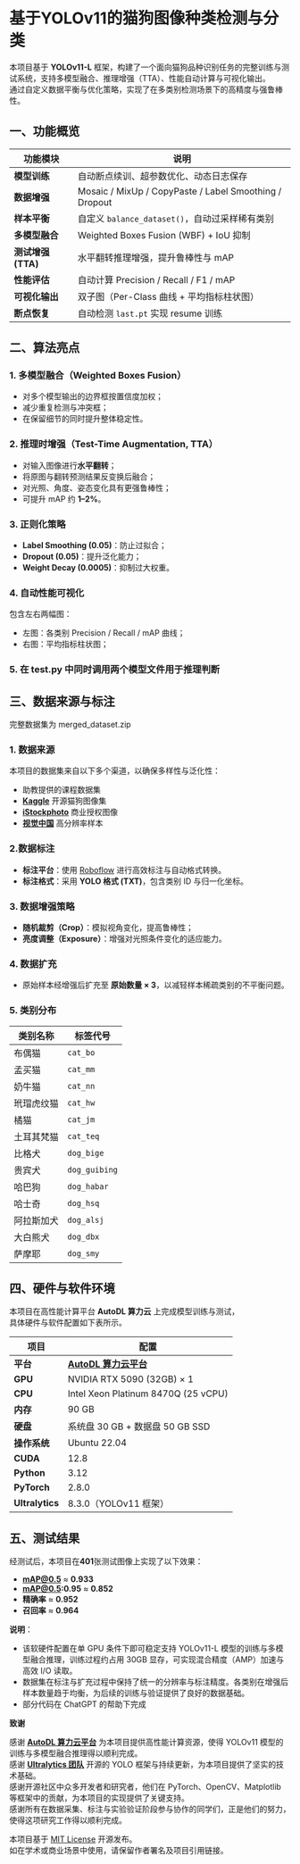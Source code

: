 # 基于YOLOv11的猫狗图像种类检测与分类

本项目基于 **YOLOv11-L** 框架，构建了一个面向猫狗品种识别任务的完整训练与测试系统，支持多模型融合、推理增强（TTA）、性能自动计算与可视化输出。  
通过自定义数据平衡与优化策略，实现了在多类别检测场景下的高精度与强鲁棒性。

## 一、功能概览

| 功能模块 | 说明 |
|-----------|------|
| **模型训练** | 自动断点续训、超参数优化、动态日志保存 |
| **数据增强** | Mosaic / MixUp / CopyPaste / Label Smoothing / Dropout |
| **样本平衡** | 自定义 `balance_dataset()`，自动过采样稀有类别 |
| **多模型融合** | Weighted Boxes Fusion (WBF) + IoU 抑制 |
| **测试增强 (TTA)** | 水平翻转推理增强，提升鲁棒性与 mAP |
| **性能评估** | 自动计算 Precision / Recall / F1 / mAP |
| **可视化输出** | 双子图（Per-Class 曲线 + 平均指标柱状图） |
| **断点恢复** | 自动检测 `last.pt` 实现 resume 训练 |

## 二、算法亮点

### 1. 多模型融合（Weighted Boxes Fusion）
- 对多个模型输出的边界框按置信度加权；
- 减少重复检测与冲突框；
- 在保留细节的同时提升整体稳定性。

### 2. 推理时增强（Test-Time Augmentation, TTA）
- 对输入图像进行**水平翻转**；
- 将原图与翻转预测结果反变换后融合；
- 对光照、角度、姿态变化具有更强鲁棒性；
- 可提升 mAP 约 **1–2%**。

### 3. 正则化策略
- **Label Smoothing (0.05)**：防止过拟合；
- **Dropout (0.05)**：提升泛化能力；
- **Weight Decay (0.0005)**：抑制过大权重。

### 4. 自动性能可视化
包含左右两幅图：
- 左图：各类别 Precision / Recall / mAP 曲线；
- 右图：平均指标柱状图；

### 5. 在 test.py 中同时调用两个模型文件用于推理判断

## 三、数据来源与标注

完整数据集为 merged_dataset.zip

### 1. 数据来源
本项目的数据集来自以下多个渠道，以确保多样性与泛化性：

- 助教提供的课程数据集  
- [**Kaggle**](https://www.kaggle.com/datasets) 开源猫狗图像集  
- [**iStockphoto**](https://www.istockphoto.com/) 商业授权图像  
- [**视觉中国**](https://www.visualchina.com/) 高分辨率样本  

### 2.数据标注
- **标注平台**：使用 [Roboflow](https://roboflow.com/) 进行高效标注与自动格式转换。  
- **标注格式**：采用 **YOLO 格式 (TXT)**，包含类别 ID 与归一化坐标。
  
### 3. 数据增强策略
- **随机裁剪（Crop）**：模拟视角变化，提高鲁棒性；  
- **亮度调整（Exposure）**：增强对光照条件变化的适应能力。  

### 4. 数据扩充
- 原始样本经增强后扩充至 **原始数量 × 3**，以减轻样本稀疏类别的不平衡问题。

### 5. 类别分布

| 类别名称 | 标签代号 |
|-----------|-----------|
| 布偶猫 | `cat_bo` |
| 孟买猫 | `cat_mm` |
| 奶牛猫 | `cat_nn` |
| 玳瑁虎纹猫 | `cat_hw` |
| 橘猫 | `cat_jm` |
| 土耳其梵猫 | `cat_teq` |
| 比格犬 | `dog_bige` |
| 贵宾犬 | `dog_guibing` |
| 哈巴狗 | `dog_habar` |
| 哈士奇 | `dog_hsq` |
| 阿拉斯加犬 | `dog_alsj` |
| 大白熊犬 | `dog_dbx` |
| 萨摩耶 | `dog_smy` |

## 四、硬件与软件环境

本项目在高性能计算平台 **AutoDL 算力云** 上完成模型训练与测试，  
具体硬件与软件配置如下表所示。

| 项目 | 配置 |
|------|------|
| **平台** | [**AutoDL 算力云平台**](https://www.autodl.com/home) |
| **GPU** | NVIDIA RTX 5090 (32GB) × 1 |
| **CPU** | Intel Xeon Platinum 8470Q (25 vCPU) |
| **内存** | 90 GB |
| **硬盘** | 系统盘 30 GB + 数据盘 50 GB SSD |
| **操作系统** | Ubuntu 22.04 |
| **CUDA** | 12.8 |
| **Python** | 3.12 |
| **PyTorch** | 2.8.0 |
| **Ultralytics** | 8.3.0（YOLOv11 框架） |

## 五、测试结果

经测试后，本项目在**401**张测试图像上实现了以下效果：  
- **mAP@0.5** $\approx$ **0.933**
- **mAP@0.5:0.95** $\approx$ **0.852**
- **精确率** $\approx$ **0.952** 
- **召回率** $\approx$ **0.964**

**说明**： 

- 该软硬件配置在单 GPU 条件下即可稳定支持 YOLOv11-L 模型的训练与多模型融合推理，训练过程约占用 30GB 显存，可实现混合精度（AMP）加速与高效 I/O 读取。  
- 数据集在标注与扩充过程中保持了统一的分辨率与标注精度。各类别在增强后样本数量趋于均衡，为后续的训练与验证提供了良好的数据基础。
- 部分代码在 ChatGPT 的帮助下完成

**致谢**

感谢 [**AutoDL 算力云平台**](https://www.autodl.com/home) 为本项目提供高性能计算资源，使得 YOLOv11 模型的训练与多模型融合推理得以顺利完成。  
感谢 [**Ultralytics 团队**](https://www.ultralytics.com/) 开源的 YOLO 框架与持续更新，为本项目提供了坚实的技术基础。  
感谢开源社区中众多开发者和研究者，他们在 PyTorch、OpenCV、Matplotlib 等框架中的贡献，为本项目的实现提供了关键支持。  
感谢所有在数据采集、标注与实验验证阶段参与协作的同学们，正是他们的努力，使得这项研究工作得以顺利完成。

本项目基于 [MIT License](./LICENSE) 开源发布。  
如在学术或商业场景中使用，请保留作者署名及项目引用链接。
